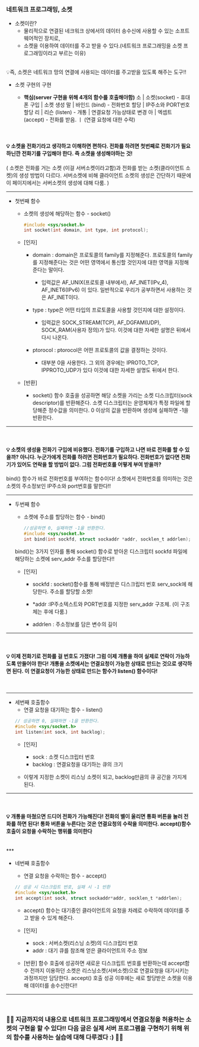 ### 네트워크 프로그래밍, 소켓 
- 소켓이란?
    - 물리적으로 연결된 네크워크 상에서의 데이터 송수신에 사용할 수 있는 소프트웨어적인 장치로,
    - 소켓을 이용하여 데이터를 주고 받을 수 있다.(네트워크 프로그래밍을 소켓 프로그래밍이라고 부르는 이유)

<br>
💡즉, 소켓은 네트워크 망의 연결에 사용되는 데이터를 주고받을 있도록 해주는 도구!! 
<br>

- 소켓 구현의 구현
    
    - **핵심(server 구현을 위해 4개의 함수를 호출해야함)**
     소 | 소켓(socket) - 휴대폰 구입 | 소켓 생성
     말 | 바인드 (bind) - 전화번호 할당 | IP주소와 PORT번호 할당
     리 | 리슨 (listen) - 개통 | 연결요청 가능상태로 변경
     아 | 엑셉트 (accept) - 전화를 받음. ㅣ (연결 요청에 대한 수락)

<br>

#### 💡 소켓을 전화기라고 생각하고 이해하면 편하다. 전화를 하려면 첫번째로 전화기가 필요하닌깐 전화기를 구입해야 한다. 즉 소켓을 생성해야하는 것!

( 소켓은 전화를 거는 소켓 (이걸 서버소켓이라고함)과 전화를 받는 소켓(클라이언트 소켓)의 생성 방법이 다르다. 서버소켓에 비해 클라이언트 소켓의 생성은 간단하기 때문에 이 페이지에서는 서버소켓의 생성에 대해 다룸. )
<br>
***

- 첫번째 함수 
    - 소켓의 생성에 해당하는 함수 - socket()
        ```C
        #include <sys/socket.h>
        int socket(int domain, int type, int protocol);
        ```  
    - [인자]
        - domain : domain은 프로토콜의 family를 지정해준다.  프로토콜의 family를 지정해준다는 것은 어떤 영역에서 통신할 것인지에 대한 영역을 지정해준다는 말이다. 
            - 입력값은 AF_UNIX(프로토콜 내부에서), AF_INET(IPv_4), AF_INET6(IPv6) 이 있다. 일반적으로 우리가 공부하면서 사용하는 것은 AF_INET이다.

        - type : type은 어떤 타입의 프로토콜을 사용할 것인지에 대한 설정이다.
            - 입력값은 SOCK_STREAM(TCP), AF_DGFAM(UDP), SOCK_RAM(사용자 정의)가 있다. 이것에 대한 자세한 설명은 뒤에서 다시 나온다.

        - ptorocol : ptorocol은 어떤 프로토콜의 값을 결정하는 것이다.
            - 대부분 0을 사용한다. 그 외의 경우에는 IPROTO_TCP, IPPROTO_UDP가 있다 이것에 대한 자세한 설명도 뒤에서 한다.

    - [반환]
        - socket() 함수 호출을 성공하면 해당 소켓을 가리는 소켓 디스크립터(sock descriptor)를 반환해준다. 소켓 디스크립터는 운영체제가 특정 파일에 할당해준 정수값을 의미한다. 0 이상의 값을 반환하며 생성에 실패하면 -1을 반환한다.
*** 
<br>

#### 💡 소켓의 생성을 전화기 구입에 비유했다. 전화기를 구입하고 나면 바로 전화를 할 수 있을까? 아니다. 누군가에게 전화를 하려면 전화번호가 필요하다. 전화번호가 없다면 전화기가 있어도 연락을 할 방법이 없다.  그럼 전화번호를 어떻게 부여 받을까?

bind() 함수가 바로 전화번호를 부여하는 함수이다!
소켓에서 전화번호를 의미하는 것은 소켓의 주소정보인 IP주소와 port번호를 말한다!!
<br>
***

- 두번째 함수 
    - 소켓에 주소를 할당하는 함수 - bind()
        ```C
        //성공하면 0, 실패하면 -1을 반환한다.
        #include <sys/socket.h>
        int bind(int sockfd, struct sockaddr *addr, socklen_t addrlen);
        ```
   bind()는 3가지 인자를 통해 socket() 함수로 받아온 디스크립터 sockfd 파일에 해당하는 소켓에 serv_addr 주소를 할당한다!!

    - [인자]
        - sockfd : socket()함수를 통해 배정받은 디스크립터 번호 serv_sock에 해당한다. 주소를 할당할 소켓!

        - *addr :IP주소텍스트와 PORT번호를 지정한 serv_addr 구조체. (이 구조체는 후에 다룸.)

        - addrlen : 주소정보를 담은 변수의 길이
***
<br>

#### 💡 이제 전화기로 전화를 걸 번호도 가졌다! 그럼 이제 개통을 하여 실제로 연락이 가능하도록 만들어야 한다! 개통을 소켓에서는 연결요청이 가능한 상태로 만드는 것으로 생각하면 된다. 이 연결요청이 가능한 상태로 만드는 함수가 listen() 함수이다!
<br>

*** 
- 세번째 호출함수
    - 연결 요청을 대기하는 함수 - listen()
    ```C
    // 성공하면 0, 실패하면 -1을 반환한다.
    #include <sys/socket.h>
    int listen(int sock, int backlog);
    ```
    - [인자]
        - sock : 소켓 디스크립터 번호
        - backlog : 연결요청을 대기하는 큐의 크기
        
    - 이렇게 지정한 소켓이 리스닝 소켓이 되고, backlog만큼의 큐 공간을 가지게 된다. 
***
<br>

#### 💡 개통을 마쳤으면 드디어 전화가 가능해진다! 전화의 벨이 울리면 통화 버튼을 눌러 전화를 하면 된다! 통화 버튼을 누른다는 것은 연결요청의 수락을 의미한다. accept()함수 호출이 요청을 수락하는 행위를 의미한다
<br>
*** 

- 네번째 호출함수
    - 연결 요청을 수락하는 함수 - accept()

    ```C
    // 성공 시 디스크립트 번호, 실패 시 -1 반환
    #include <sys/socket.h>
    int accept(int sock, struct sockaddr*addr, socklen_t *addrlen);
    ```
    - accept() 함수는 대기중인 클라이언트의 요청을 차례로 수락하여 데이터를 주고 받을 수 있게 해준다.

    - [인자]
        - sock : 서버소켓(리스닝 소켓)의 디스크립터 번호
        - addr : 대기 큐를 참조해 얻은 클라이언트의 주소 정보

    - [반환]
    함수 호출에 성공하면 새로운 디스크립트 번호를 반환하는데 accept함수 전까지 이용하던 소켓은 리스닝소켓(서버소켓)으로 연결요청을 대기시키는 과정까지만 담당한다. accept() 호출 성공 이후에는 새로 할당받은 소켓을 이용해 데이터를 송수신한다!!
***    
<br>


 ### 🌟🌟 지금까지의 내용으로 네트워크 프로그래밍에서 연결요청을 허용하는 소켓의 구현을 할 수 있다!! 다음 글은 실제 서버 프로그램을 구현하기 위해 위의 함수를 사용하는 실습에 대해 다루겠다 :) 🌟🌟



